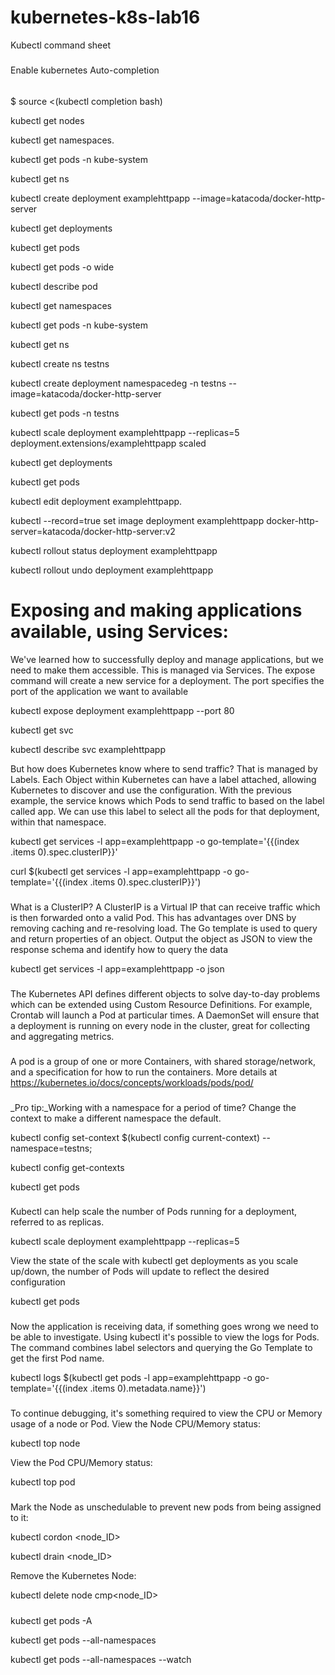# kubernetes-k8s-lab16

Kubectl command sheet

#####
Enable kubernetes Auto-completion
######
$ source <(kubectl completion bash)

kubectl get nodes

kubectl get namespaces. 

kubectl get pods -n kube-system

kubectl get ns

kubectl create deployment examplehttpapp --image=katacoda/docker-http-server

kubectl get deployments

kubectl get pods

kubectl get pods -o wide

kubectl describe pod <pod-name>

kubectl get namespaces

kubectl get pods -n kube-system

kubectl get ns

kubectl create ns testns

kubectl create deployment namespacedeg -n testns --image=katacoda/docker-http-server

kubectl get pods -n testns

kubectl scale deployment examplehttpapp --replicas=5 deployment.extensions/examplehttpapp scaled

kubectl get deployments

kubectl get pods

kubectl edit deployment examplehttpapp.

kubectl --record=true set image deployment examplehttpapp docker-http-server=katacoda/docker-http-server:v2

kubectl rollout status deployment examplehttpapp

kubectl rollout undo deployment examplehttpapp


# Exposing and making applications available, using Services:

We've learned how to successfully deploy and manage applications, but we need to make them accessible. This is managed via Services.
The expose command will create a new service for a deployment. The port specifies the port of the application we want to available 

kubectl expose deployment examplehttpapp --port 80

kubectl get svc 

kubectl describe svc examplehttpapp


But how does Kubernetes know where to send traffic? That is managed by Labels. Each Object within Kubernetes can have a label attached, allowing Kubernetes to discover and use the configuration. With the previous example, the service knows which Pods to send traffic to based on the label called app. We can use this label to select all the pods for that deployment, within that namespace.

kubectl get services -l app=examplehttpapp -o go-template='{{(index .items 0).spec.clusterIP}}'

curl $(kubectl get services -l app=examplehttpapp -o go-template='{{(index .items 0).spec.clusterIP}}')
###

What is a ClusterIP? A ClusterIP is a Virtual IP that can receive traffic which is then forwarded onto a valid Pod. This has advantages over DNS by removing caching and re-resolving load.
The Go template is used to query and return properties of an object. Output the object as JSON to view the response schema and identify how to query the data

kubectl get services -l app=examplehttpapp -o json

###
The Kubernetes API defines different objects to solve day-to-day problems which can be extended using Custom Resource Definitions.
For example, Crontab will launch a Pod at particular times. A DaemonSet will ensure that a deployment is running on every node in the cluster, great for collecting and aggregating metrics.
###

A pod is a group of one or more Containers, with shared storage/network, and a specification for how to run the containers.
More details at https://kubernetes.io/docs/concepts/workloads/pods/pod/
###

_Pro tip:_Working with a namespace for a period of time? Change the context to make a different namespace the default.

kubectl config set-context $(kubectl config current-context) --namespace=testns; 

kubectl config get-contexts

kubectl get pods
###

Kubectl can help scale the number of Pods running for a deployment, referred to as replicas.

kubectl scale deployment examplehttpapp --replicas=5

View the state of the scale with kubectl get deployments as you scale up/down, the number of Pods will update to reflect the desired configuration 

kubectl get pods
###

Now the application is receiving data, if something goes wrong we need to be able to investigate. Using kubectl it's possible to view the logs for Pods.
The command combines label selectors and querying the Go Template to get the first Pod name.

kubectl logs $(kubectl get pods -l app=examplehttpapp -o go-template='{{(index .items 0).metadata.name}}')
###

To continue debugging, it's something required to view the CPU or Memory usage of a node or Pod.
View the Node CPU/Memory status:

kubectl top node

View the Pod CPU/Memory status:

kubectl top pod
###

Mark the Node as unschedulable to prevent new pods from being assigned to it:

kubectl cordon <node_ID>

kubectl drain <node_ID>

Remove the Kubernetes Node:

kubectl delete node cmp<node_ID>
#####

kubectl get pods -A

kubectl get pods --all-namespaces

kubectl get pods --all-namespaces --watch

